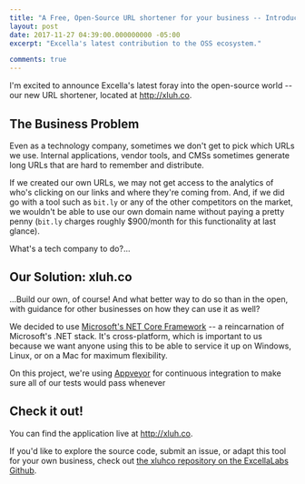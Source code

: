 ```yaml
---
title: "A Free, Open-Source URL shortener for your business -- Introducing xluhco!"
layout: post
date: 2017-11-27 04:39:00.000000000 -05:00
excerpt: "Excella's latest contribution to the OSS ecosystem."

comments: true
---
```


I'm excited to announce Excella's latest foray into the open-source world -- our new URL shortener, located at <http://xluh.co>.

## The Business Problem

Even as a technology company, sometimes we don't get to pick which URLs we use. Internal applications, vendor tools, and CMSs sometimes generate long URLs that are hard to remember and distribute.

If we created our own URLs, we may not get access to the analytics of who's clicking on our links and where they're coming from. And, if we did go with a tool such as `bit.ly` or any of the other competitors on the market, we wouldn't be able to use our own domain name without paying a pretty penny (`bit.ly` charges roughly $900/month for this functionality at last glance).

What's a tech company to do?...

## Our Solution: xluh.co

...Build our own, of course! And what better way to do so than in the open, with guidance for other businesses on how they can use it as well?

We decided to use [Microsoft's NET Core Framework](TODO) -- a reincarnation of Microsoft's .NET stack. It's cross-platform, which is important to us because we want anyone using this to be able to service it up on Windows, Linux, or on a Mac for maximum flexibility.

On this project, we're using [Appveyor](TODO) for continuous integration to make sure all of our tests would pass whenever

## Check it out!

You can find the application live at <http://xluh.co>.

If you'd like to explore the source code, submit an issue, or adapt this tool for your own business, check out [the xluhco repository on the ExcellaLabs Github](http://github.com/ExcellaLabs/xluhco).